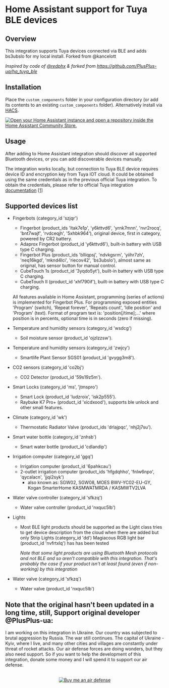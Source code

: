 # Home Assistant support for Tuya BLE devices

## Overview

This integration supports Tuya devices connected via BLE and adds bs3ubslo for my local install. Forked from @kancelott

_Inspired by code of [@redphx](https://github.com/redphx/poc-tuya-ble-fingerbot) & forked from https://github.com/PlusPlus-ua/ha_tuya_ble_ 

## Installation

Place the `custom_components` folder in your configuration directory (or add its contents to an existing `custom_components` folder). Alternatively install via [HACS](https://hacs.xyz/).

[![Open your Home Assistant instance and open a repository inside the Home Assistant Community Store.](https://my.home-assistant.io/badges/hacs_repository.svg)](https://my.home-assistant.io/redirect/hacs_repository/?owner=ha-tuya-ble&repository=ha_tuya_ble&category=integration)

## Usage

After adding to Home Assistant integration should discover all supported Bluetooth devices, or you can add discoverable devices manually.

The integration works locally, but connection to Tuya BLE device requires device ID and encryption key from Tuya IOT cloud. It could be obtained using the same credentials as in the previous official Tuya integration. To obtain the credentials, please refer to official Tuya integration [documentation](https://web.archive.org/web/20231228044831/https://www.home-assistant.io/integrations/tuya/) [[1]](https://github.com/home-assistant/home-assistant.io/blob/a4e6d4819f1db584cc66ba2082508d3978f83f7e/source/_integrations/tuya.markdown)

## Supported devices list

* Fingerbots (category_id 'szjqr')
  + Fingerbot (product_ids 'ltak7e1p', 'y6kttvd6', 'yrnk7mnn', 'nvr2rocq', 'bnt7wajf', 'rvdceqjh', '5xhbk964'), original device, first in category, powered by CR2 battery.
  + Adaprox Fingerbot (product_id 'y6kttvd6'), built-in battery with USB type C charging.
  + Fingerbot Plus (product_ids 'blliqpsj', 'ndvkgsrm', 'yiihr7zh', 'neq16kgd', 'mknd4lci', 'riecov42', 'bs3ubslo'), almost same as original, has sensor button for manual control.
  + CubeTouch 1s (product_id '3yqdo5yt'), built-in battery with USB type C charging.
  + CubeTouch II (product_id 'xhf790if'), built-in battery with USB type C charging.

  All features available in Home Assistant, programming (series of actions) is implemented for Fingerbot Plus.
  For programming exposed entities 'Program' (switch), 'Repeat forever', 'Repeats count', 'Idle position' and 'Program' (text). Format of program text is: 'position\[/time\];...' where position is in percents, optional time is in seconds (zero if missing).

* Temperature and humidity sensors (category_id 'wsdcg')
  + Soil moisture sensor (product_id 'ojzlzzsw').

* Temperature and humidity sensors (category_id 'zwjcy')
  + Smartlife Plant Sensor SGS01 (product_id 'gvygg3m8').

* CO2 sensors (category_id 'co2bj')
  + CO2 Detector (product_id '59s19z5m').

* Smart Locks (category_id 'ms', 'jtmspro')
  + Smart Lock (product_id 'ludzroix', 'isk2p555').
  + Raybuke K7 Pro+ (product_id 'xicdxood'), supports ble unlock and other small features.

* Climate (category_id 'wk')
  + Thermostatic Radiator Valve (product_ids 'drlajpqc', 'nhj2j7su').

* Smart water bottle (category_id 'znhsb')
  + Smart water bottle (product_id 'cdlandip')

* Irrigation computer (category_id 'ggq')
  + Irrigation computer (product_id '6pahkcau')
  + 2-outlet irrigation computer (product_ids 'hfgdqhho', 'fnlw6npo', 'qycalacn', 'jjqi2syk')
    - also known as: SGW02, SGW08, MOES BWV-YC02-EU-GY, Kogan SmarterHome KASMWATMRDA / KASMWTV2LVA

* Water valve controller (category_id 'sfkzq')
  + Water valve controller (product_id 'nxquc5lb')

* Lights
  + Most BLE light products should be supported as the Light class tries to get device description from the cloud when there are added but only Strip Lights (category_id 'dd') Magiacous RGB light bar (product_id 'nvfrtxlq') has has been tested
    
    *Note that some light products are using Bluetooth Mesh protocols and not BLE and so aren't compatible with this integration. That's probably the case if your product isn't at least found (even if non-working) by this integration*

* Water valve (category_id 'sfkzq')
  + Water valve (product_id 'nxquc5lb')

## Note that the original hasn't been updated in a long time, still, Support original developer @PlusPlus-ua:

I am working on this integration in Ukraine. Our country was subjected to brutal aggression by Russia. The war still continues. The capital of Ukraine - Kyiv, where I live, and many other cities and villages are constantly under threat of rocket attacks. Our air defense forces are doing wonders, but they also need support. So if you want to help the development of this integration, donate some money and I will spend it to support our air defense.
<br><br>
<p align="center">
  <a href="https://www.buymeacoffee.com/3PaK6lXr4l"><img src="https://www.buymeacoffee.com/assets/img/custom_images/orange_img.png" alt="Buy me an air defense"></a>
</p>
